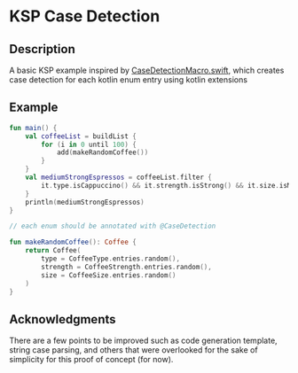 # KSP Case Detection

## Description

A basic KSP example inspired by [CaseDetectionMacro.swift](https://github.com/apple/swift-syntax/blob/7131e3b316875973abd7a0f45478d710f680143d/Examples/Sources/MacroExamples/Implementation/Member/CaseDetectionMacro.swift), which creates case detection for each kotlin enum entry using kotlin extensions

## Example

~~~kotlin
fun main() {
    val coffeeList = buildList {
        for (i in 0 until 100) {
            add(makeRandomCoffee())
        }
    }
    val mediumStrongEspressos = coffeeList.filter {
        it.type.isCappuccino() && it.strength.isStrong() && it.size.isMedium()
    }
    println(mediumStrongEspressos)
}

// each enum should be annotated with @CaseDetection

fun makeRandomCoffee(): Coffee {
    return Coffee(
        type = CoffeeType.entries.random(),
        strength = CoffeeStrength.entries.random(),
        size = CoffeeSize.entries.random()
    )
}
~~~

## Acknowledgments
There are a few points to be improved such as code generation template, string case parsing, and others that were overlooked for the sake of simplicity for this proof of concept (for now).
